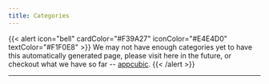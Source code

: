 ```yaml
---
title: Categories
---
```


{{< alert icon="bell" cardColor="#F39A27" iconColor="#E4E4D0" textColor="#F1F0E8" >}}
We may not have enough categories yet to have this automatically generated page, please visit here in the future, or checkout what we have so far -- [appcubic](https://www.appcubic.com).
{{< /alert >}}

<!-- {{< alert icon="tag" cardColor="#9BABB8" iconColor="#976ED7" textColor="#F1F0E8" >}}
The `Model` section contains articles on using generative models and beyond.
{{< /alert >}}

{{< alert icon="bars" cardColor="#9BABB8" iconColor="#976ED7" textColor="#F1F0E8" >}}
The `Theory` section is for you if you are more interested on the mathematics.
{{< /alert >}} -->

---
